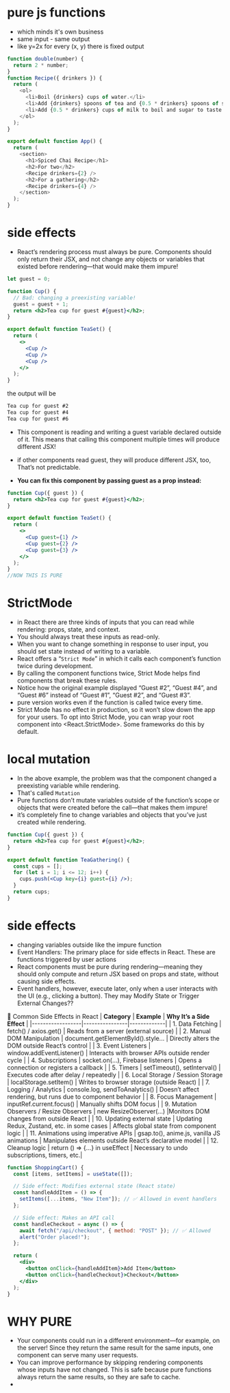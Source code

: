 # pure js functions
* which minds it's own business
* same input - same output
* like y=2x for every (x, y) there is fixed output
```js
function double(number) {
  return 2 * number;
}
function Recipe({ drinkers }) {
  return (
    <ol>    
      <li>Boil {drinkers} cups of water.</li>
      <li>Add {drinkers} spoons of tea and {0.5 * drinkers} spoons of spice.</li>
      <li>Add {0.5 * drinkers} cups of milk to boil and sugar to taste.</li>
    </ol>
  );
}

export default function App() {
  return (
    <section>
      <h1>Spiced Chai Recipe</h1>
      <h2>For two</h2>
      <Recipe drinkers={2} />
      <h2>For a gathering</h2>
      <Recipe drinkers={4} />
    </section>
  );
}
```
# side effects
* React’s rendering process must always be pure. Components should only return their JSX, and not change any objects or variables that existed before rendering—that would make them impure!

```jsx
let guest = 0;

function Cup() {
  // Bad: changing a preexisting variable!
  guest = guest + 1;
  return <h2>Tea cup for guest #{guest}</h2>;
}

export default function TeaSet() {
  return (
    <>
      <Cup />
      <Cup />
      <Cup />
    </>
  );
}
```
the output will be
```txt
Tea cup for guest #2
Tea cup for guest #4
Tea cup for guest #6
```
* This component is reading and writing a guest variable declared outside of it. This means that calling this component multiple times will produce different JSX! 
*  if other components read guest, they will produce different JSX, too, That’s not predictable.

* **You can fix this component by passing guest as a prop instead:**
```jsx
function Cup({ guest }) {
  return <h2>Tea cup for guest #{guest}</h2>;
}

export default function TeaSet() {
  return (
    <>
      <Cup guest={1} />
      <Cup guest={2} />
      <Cup guest={3} />
    </>
  );
}
//NOW THIS IS PURE
```
# StrictMode
* in React there are three kinds of inputs that you can read while rendering: props, state, and context. 
* You should always treat these inputs as read-only.
* When you want to change something in response to user input, you should set state instead of writing to a variable. 
* React offers a “`Strict Mode`” in which it calls each component’s function twice during development. 
* By calling the component functions twice, Strict Mode helps find components that break these rules.
* Notice how the original example displayed “Guest #2”, “Guest #4”, and “Guest #6” instead of “Guest #1”, “Guest #2”, and “Guest #3”. 
* pure version works even if the function is called twice every time. 
* Strict Mode has no effect in production, so it won’t slow down the app for your users. To opt into Strict Mode, you can wrap your root component into <React.StrictMode>. Some frameworks do this by default.

# local mutation
* In the above example, the problem was that the component changed a preexisting variable while rendering.
* That's called `Mutation`
* Pure functions don’t mutate variables outside of the function’s scope or objects that were created before the call—that makes them impure!
*  it’s completely fine to change variables and objects that you’ve just created while rendering.
```jsx
function Cup({ guest }) {
  return <h2>Tea cup for guest #{guest}</h2>;
}

export default function TeaGathering() {
  const cups = [];
  for (let i = 1; i <= 12; i++) {
    cups.push(<Cup key={i} guest={i} />);
  }
  return cups;
}

```



# side effects
* changing variables outside like the impure function
* Event Handlers: The primary place for side effects in React. These are functions triggered by user actions 
* React components must be pure during rendering—meaning they should only compute and return JSX based on props and state, without causing side effects.
* Event handlers, however, execute later, only when a user interacts with the UI (e.g., clicking a button). They may Modify State or Trigger External Changes??

🔄 Common Side Effects in React
| **Category** |	**Example** |	**Why It’s a Side Effect** |
|------------------|----------------|-------------|
| 1. Data Fetching |	fetch() / axios.get() |	Reads from a server (external source) |
| 2. Manual DOM Manipulation	| document.getElementById().style... |	Directly alters the DOM outside React’s control |
| 3. Event Listeners |	window.addEventListener()	| Interacts with browser APIs outside render cycle |
| 4. Subscriptions	| socket.on(...), Firebase listeners |	Opens a connection or registers a callback |
| 5. Timers	| setTimeout(), setInterval()	| Executes code after delay / repeatedly |
| 6. Local Storage / Session Storage |	localStorage.setItem() |	Writes to browser storage (outside React) |
| 7. Logging / Analytics	| console.log, sendToAnalytics() |	Doesn’t affect rendering, but runs due to component behavior |
| 8. Focus Management	| inputRef.current.focus()	| Manually shifts DOM focus |
| 9. Mutation Observers / Resize Observers |	new ResizeObserver(...)	|Monitors DOM changes from outside React |
| 10. Updating external state |	Updating Redux, Zustand, etc. in some cases	| Affects global state from component logic |
| 11. Animations using imperative APIs	| gsap.to(), anime.js, vanilla JS animations	| Manipulates elements outside React’s declarative model |
| 12. Cleanup logic	| return () => {...} in useEffect	| Necessary to undo subscriptions, timers, etc.|





```jsx
function ShoppingCart() {
  const [items, setItems] = useState([]);

  // Side effect: Modifies external state (React state)
  const handleAddItem = () => {
    setItems([...items, "New Item"]); // ✅ Allowed in event handlers
  };

  // Side effect: Makes an API call
  const handleCheckout = async () => {
    await fetch("/api/checkout", { method: "POST" }); // ✅ Allowed
    alert("Order placed!");
  };

  return (
    <div>
      <button onClick={handleAddItem}>Add Item</button>
      <button onClick={handleCheckout}>Checkout</button>
    </div>
  );
}
```
# WHY PURE
* Your components could run in a different environment—for example, on the server! Since they return the same result for the same inputs, one component can serve many user requests.
* You can improve performance by skipping rendering components whose inputs have not changed. This is safe because pure functions always return the same results, so they are safe to cache.
* 








